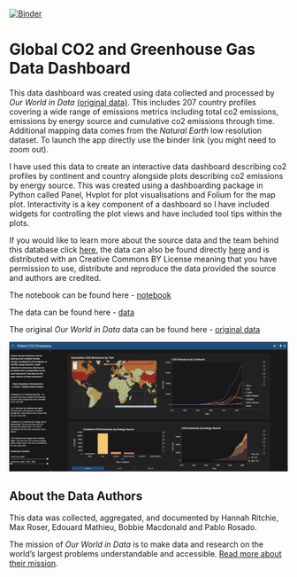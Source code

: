 [![Binder](https://mybinder.org/badge_logo.svg)](https://mybinder.org/v2/gh/callumr97/Data_Dashboard/main?urlpath=/panel/CO2_Data_Dashboard)


# Global CO2 and Greenhouse Gas Data Dashboard

This data dashboard was created using data collected and processed by *Our World in Data* [(original data)](https://ourworldindata.org/co2-and-other-greenhouse-gas-emissions). This includes 207 country profiles covering a wide range of emissions metrics including total co2 emissions, emissions by energy source and cumulative co2 emissions through time. Additional mapping data comes from the *Natural Earth* low resolution dataset. To launch the app directly use the binder link (you might need to zoom out).

I have used this data to create an interactive data dashboard describing co2 profiles by continent and country alongside plots describing co2 emissions by energy source. 
This was created using a dashboarding package in Python called Panel, Hvplot for plot visualisations and Folium for the map plot. Interactivity is a key component of a dashboard so I have included widgets for controlling the plot views and have included tool tips within the plots.

If you would like to learn more about the source data and the team behind this database click [here](https://ourworldindata.org/co2-emissions), the data can also be found directly [here](https://github.com/owid/co2-data) and is distributed with an Creative Commons BY License meaning that you have permission to use, distribute and reproduce the data provided the source and authors are credited.

The notebook can be found here - [notebook](https://github.com/callumr97/CO2_Data_Dashboard/blob/master/CO2_Data_Dashboard.ipynb)

The data can be found here - [data](https://github.com/callumr97/CO2_Data_Dashboard/blob/master/owid_co2_data.csv)

The original *Our World in Data* data can be found here - [original data](https://github.com/owid/co2-data)


![My Image](CO2_Dashboard.png)


## About the Data Authors

This data was collected, aggregated, and documented by Hannah Ritchie, Max Roser, Edouard Mathieu, Bobbie Macdonald and Pablo Rosado.

The mission of *Our World in Data* is to make data and research on the world’s largest problems understandable and accessible. [Read more about their mission](https://ourworldindata.org/about).
